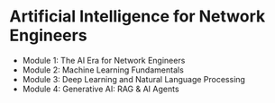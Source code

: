 # Artificial Intelligence for Network Engineers

* Module 1: The AI Era for Network Engineers
* Module 2: Machine Learning Fundamentals
* Module 3: Deep Learning and Natural Language Processing
* Module 4: Generative AI: RAG & AI Agents
